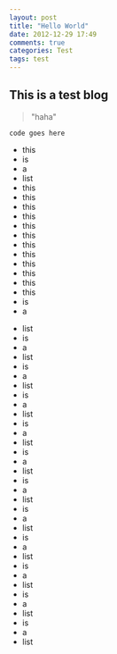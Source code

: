 ```yaml
---
layout: post
title: "Hello World"
date: 2012-12-29 17:49
comments: true
categories: Test
tags: test
---
```


## This is a test blog

> "haha"

`code goes here`

- this
- is 
- a 
- list
- this
- this
- this
- this
- this
- this
- this
- this
- this
- this
- this
- this
- is 
- a 
<!-- more -->
- list
- is 
- a 
- list
- is 
- a 
- list
- is 
- a 
- list
- is 
- a 
- list
- is 
- a 
- list
- is 
- a 
- list
- is 
- a 
- list
- is 
- a 
- list
- is 
- a 
- list
- is 
- a 
- list
- is 
- a 
- list
